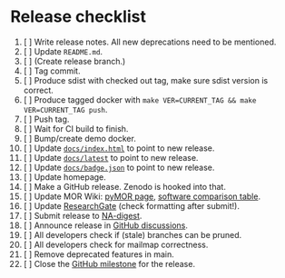 # Release checklist

 1. [ ] Write release notes. All new deprecations need to be mentioned.
 1. [ ] Update `README.md`.
 1. [ ] (Create release branch.)
 1. [ ] Tag commit.
 1. [ ] Produce sdist with checked out tag, make sure sdist version is correct.
 1. [ ] Produce tagged docker with `make VER=CURRENT_TAG && make VER=CURRENT_TAG push`.
 1. [ ] Push tag.
 1. [ ] Wait for CI build to finish.
 1. [ ] Bump/create demo docker.
 1. [ ] Update [`docs/index.html`](https://github.com/pymor/docs/edit/main/index.html) to point to new release.
 1. [ ] Update [`docs/latest`](https://github.com/pymor/docs/edit/main/latest) to point to new release.
 1. [ ] Update [`docs/badge.json`](https://github.com/pymor/docs/edit/main/badge.json) to point to new release.
 1. [ ] Update homepage.
 1. [ ] Make a GitHub release. Zenodo is hooked into that.
 1. [ ] Update MOR Wiki:
        [pyMOR page](https://morwiki.mpi-magdeburg.mpg.de/morwiki/index.php/PyMOR),
        [software comparison table](https://morwiki.mpi-magdeburg.mpg.de/morwiki/index.php/Comparison_of_Software).
 1. [ ] Update [ResearchGate](https://www.researchgate.net/project/pyMOR-Model-Order-Reduction-with-Python)
        (check formatting after submit!).
 1. [ ] Submit release to [NA-digest](http://icl.utk.edu/na-digest/websubmit.html).
 1. [ ] Announce release in
        [GitHub discussions](https://github.com/pymor/pymor/discussions).
 1. [ ] All developers check if (stale) branches can be pruned.
 1. [ ] All developers check for mailmap correctness.
 1. [ ] Remove deprecated features in main.
 1. [ ] Close the [GitHub milestone](https://github.com/pymor/pymor/milestones) for the release.
